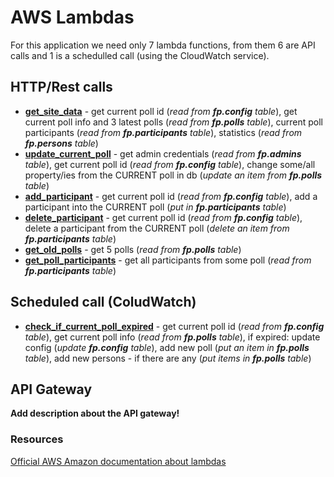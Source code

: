 # AWS Lambdas

For this application we need only 7 lambda functions, from them 6 are API calls and 1 is a schedulled call (using the CloudWatch service).

## HTTP/Rest calls

- **[get_site_data](https://github.com/MTrajK/FootballPoll/blob/master/src/dynamodb/get_site_data.py)** - get current poll id (*read from **fp.config** table*), get current poll info and 3 latest polls (*read from **fp.polls** table*), current poll participants (*read from **fp.participants** table*), statistics (*read from **fp.persons** table*)
- **[update_current_poll](https://github.com/MTrajK/FootballPoll/blob/master/src/dynamodb/update_current_poll.py)** - get admin credentials (*read from **fp.admins** table*), get current poll id (*read from **fp.config** table*), change some/all property/ies from the CURRENT poll in db (*update an item from **fp.polls** table*)
- **[add_participant](https://github.com/MTrajK/FootballPoll/blob/master/src/dynamodb/add_participant.py)** - get current poll id (*read from **fp.config** table*), add a participant into the CURRENT poll (*put in **fp.participants** table*)
- **[delete_participant](https://github.com/MTrajK/FootballPoll/blob/master/src/dynamodb/delete_participant.py)** - get current poll id (*read from **fp.config** table*), delete a participant from the CURRENT poll (*delete an item from **fp.participants** table*)
- **[get_old_polls](https://github.com/MTrajK/FootballPoll/blob/master/src/dynamodb/get_old_polls.py)** - get 5 polls (*read from **fp.polls** table*)
- **[get_poll_participants](https://github.com/MTrajK/FootballPoll/blob/master/src/dynamodb/get_old_polls.py)** - get all participants from some poll (*read from **fp.participants** table*)

## Scheduled call (ColudWatch)

- **[check_if_current_poll_expired](https://github.com/MTrajK/FootballPoll/blob/master/src/dynamodb/check_if_current_poll_expired.py)** - get current poll id (*read from **fp.config** table*), get current poll info (*read from **fp.polls** table*), if expired: update config (*update **fp.config** table*), add new poll (*put an item in **fp.polls** table*), add new persons - if there are any (*put items in **fp.polls** table*)

## API Gateway

**Add description about the API gateway!**

### Resources

[Official AWS Amazon documentation about lambdas](https://docs.aws.amazon.com/lambda/index.html)